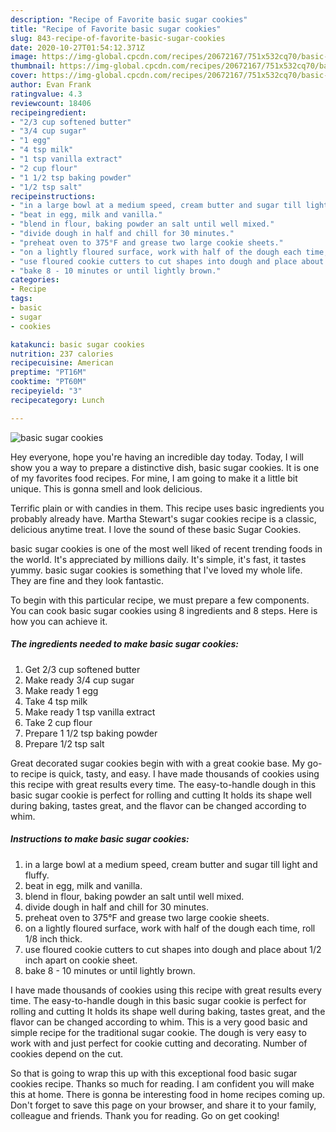 ```yaml
---
description: "Recipe of Favorite basic sugar cookies"
title: "Recipe of Favorite basic sugar cookies"
slug: 843-recipe-of-favorite-basic-sugar-cookies
date: 2020-10-27T01:54:12.371Z
image: https://img-global.cpcdn.com/recipes/20672167/751x532cq70/basic-sugar-cookies-recipe-main-photo.jpg
thumbnail: https://img-global.cpcdn.com/recipes/20672167/751x532cq70/basic-sugar-cookies-recipe-main-photo.jpg
cover: https://img-global.cpcdn.com/recipes/20672167/751x532cq70/basic-sugar-cookies-recipe-main-photo.jpg
author: Evan Frank
ratingvalue: 4.3
reviewcount: 18406
recipeingredient:
- "2/3 cup softened butter"
- "3/4 cup sugar"
- "1 egg"
- "4 tsp milk"
- "1 tsp vanilla extract"
- "2 cup flour"
- "1 1/2 tsp baking powder"
- "1/2 tsp salt"
recipeinstructions:
- "in a large bowl at a medium speed, cream butter and sugar till light and fluffy."
- "beat in egg, milk and vanilla."
- "blend in flour, baking powder an salt until well mixed."
- "divide dough in half and chill for 30 minutes."
- "preheat oven to 375°F and grease two large cookie sheets."
- "on a lightly floured surface, work with half of the dough each time, roll 1/8 inch thick."
- "use floured cookie cutters to cut shapes into dough and place about 1/2 inch apart on cookie sheet."
- "bake 8 - 10 minutes or until lightly brown."
categories:
- Recipe
tags:
- basic
- sugar
- cookies

katakunci: basic sugar cookies 
nutrition: 237 calories
recipecuisine: American
preptime: "PT16M"
cooktime: "PT60M"
recipeyield: "3"
recipecategory: Lunch

---
```



![basic sugar cookies](https://img-global.cpcdn.com/recipes/20672167/751x532cq70/basic-sugar-cookies-recipe-main-photo.jpg)

Hey everyone, hope you're having an incredible day today. Today, I will show you a way to prepare a distinctive dish, basic sugar cookies. It is one of my favorites food recipes. For mine, I am going to make it a little bit unique. This is gonna smell and look delicious.

Terrific plain or with candies in them. This recipe uses basic ingredients you probably already have. Martha Stewart&#39;s sugar cookies recipe is a classic, delicious anytime treat. I love the sound of these basic Sugar Cookies.

basic sugar cookies is one of the most well liked of recent trending foods in the world. It's appreciated by millions daily. It's simple, it's fast, it tastes yummy. basic sugar cookies is something that I've loved my whole life. They are fine and they look fantastic.


To begin with this particular recipe, we must prepare a few components. You can cook basic sugar cookies using 8 ingredients and 8 steps. Here is how you can achieve it.

<!--inarticleads1-->

##### The ingredients needed to make basic sugar cookies:

1. Get 2/3 cup softened butter
1. Make ready 3/4 cup sugar
1. Make ready 1 egg
1. Take 4 tsp milk
1. Make ready 1 tsp vanilla extract
1. Take 2 cup flour
1. Prepare 1 1/2 tsp baking powder
1. Prepare 1/2 tsp salt


Great decorated sugar cookies begin with with a great cookie base. My go-to recipe is quick, tasty, and easy. I have made thousands of cookies using this recipe with great results every time. The easy-to-handle dough in this basic sugar cookie is perfect for rolling and cutting It holds its shape well during baking, tastes great, and the flavor can be changed according to whim. 

<!--inarticleads2-->

##### Instructions to make basic sugar cookies:

1. in a large bowl at a medium speed, cream butter and sugar till light and fluffy.
1. beat in egg, milk and vanilla.
1. blend in flour, baking powder an salt until well mixed.
1. divide dough in half and chill for 30 minutes.
1. preheat oven to 375°F and grease two large cookie sheets.
1. on a lightly floured surface, work with half of the dough each time, roll 1/8 inch thick.
1. use floured cookie cutters to cut shapes into dough and place about 1/2 inch apart on cookie sheet.
1. bake 8 - 10 minutes or until lightly brown.


I have made thousands of cookies using this recipe with great results every time. The easy-to-handle dough in this basic sugar cookie is perfect for rolling and cutting It holds its shape well during baking, tastes great, and the flavor can be changed according to whim. This is a very good basic and simple recipe for the traditional sugar cookie. The dough is very easy to work with and just perfect for cookie cutting and decorating. Number of cookies depend on the cut. 

So that is going to wrap this up with this exceptional food basic sugar cookies recipe. Thanks so much for reading. I am confident you will make this at home. There is gonna be interesting food in home recipes coming up. Don't forget to save this page on your browser, and share it to your family, colleague and friends. Thank you for reading. Go on get cooking!
